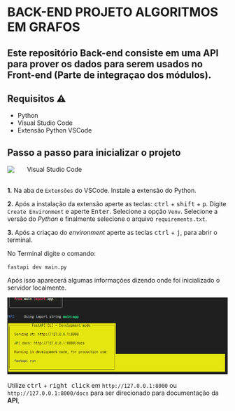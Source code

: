 # BACK-END PROJETO ALGORITMOS EM GRAFOS

<h2>Este repositório Back-end consiste em uma API para prover os dados para serem usados no Front-end (Parte de integraçao dos módulos).</h2>

## Requisitos ⚠️



- Python
- Visual Studio Code
- Extensão Python VSCode

## Passo a passo para inicializar o projeto

<div style="width: 100%; display: flex; align-items: center"><img width=35 src="https://skillicons.dev/icons?i=vscode" /><p style="margin: 0; margin-left: 10px">Visual Studio Code</p></div>

<br>

**1.** Na aba de `Extensões` do VSCode. Instale a extensão do Python.

**2.** Após a instalação da extensão aperte as teclas: <kbd>ctrl</kbd> + <kbd>shift</kbd> + <kbd>p</kbd>. Digite `Create Environment` e aperte <kbd>Enter</kbd>. Selecione a opção `Venv`. Selecione a versão do _Python_ e finalmente selecione o arquivo `requirements.txt`.

**3.** Após a criaçao do _environment_ aperte as teclas <kbd>ctrl</kbd> + <kbd>j</kbd>, para abrir o terminal.

No Terminal digite o comando:
```shell
fastapi dev main.py
```

Após isso aparecerá algumas informações dizendo onde foi inicializado o servidor localmente.

![alt text](image.png)

 Utilize <kbd>ctrl</kbd> + <kbd>right click</kbd> em `http://127.0.0.1:8000` ou `http://127.0.0.1:8000/docs` para ser direcionado para documentação da **API**,

